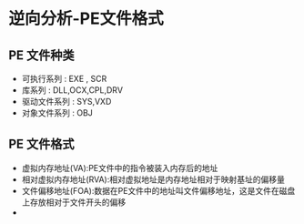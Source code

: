 # 逆向分析-PE文件格式

## PE 文件种类
- 可执行系列 : EXE , SCR
- 库系列    : DLL,OCX,CPL,DRV 
- 驱动文件系列 : SYS,VXD
- 对象文件系列 : OBJ

## PE 文件格式

- 虚拟内存地址(VA):PE文件中的指令被装入内存后的地址
- 相对虚拟内存地址(RVA):相对虚拟地址是内存地址相对于映射基址的偏移量
- 文件偏移地址(FOA):数据在PE文件中的地址叫文件偏移地址，这是文件在磁盘上存放相对于文件开头的偏移
- 

